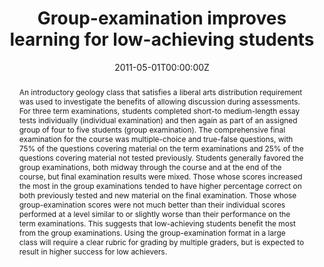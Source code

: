 ---
abstract: An introductory geology class that satisfies a liberal arts distribution requirement was used to investigate the benefits of allowing discussion during assessments. For three term examinations, students completed short-to medium-length essay tests individually (individual examination) and then again as part of an assigned group of four to five students (group examination). The comprehensive final examination for the course was multiple-choice and true-false questions, with 75% of the questions covering material on the term examinations and 25% of the questions covering material not tested previously. Students generally favored the group examinations, both midway through the course and at the end of the course, but final examination results were mixed. Those whose scores increased the most in the group examinations tended to have higher percentage correct on both previously tested and new material on the final examination. Those whose group-examination scores were not much better than their individual scores performed at a level similar to or slightly worse than their performance on the term examinations. This suggests that low-achieving students benefit the most from the group examinations. Using the group-examination format in a large class will require a clear rubric for grading by multiple graders, but is expected to result in higher success for low achievers.
authors: 
- G. L. Macpherson
- admin
- Don Steeples
date: "2011-05-01T00:00:00Z"
doi: https://doi.org/10.5408/1.3543930
featured: false
projects: []
publication: 'Journal of Geoscience Education'
publication_short: ""
publication_types:
- "2"
publishDate: "2011-05-01T00:00:00Z"
tags:
- Gifted education
- Computer programming
- Computational thinking
title: "Group-examination improves learning for low-achieving students"
---